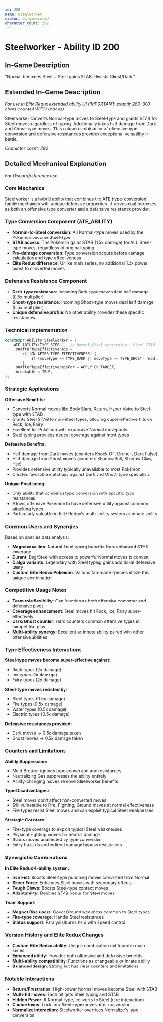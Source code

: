 ```yaml
---
id: 200
name: Steelworker
status: ai-generated
character_count: 292
---
```


# Steelworker - Ability ID 200

## In-Game Description
"Normal becomes Steel + Steel gains STAB. Resists Ghost/Dark."

## Extended In-Game Description
*For use in Elite Redux extended ability UI (IMPORTANT: exactly 280-300 chars counted WITH spaces)*

Steelworker converts Normal-type moves to Steel-type and grants STAB for Steel moves regardless of typing. Additionally takes half damage from Dark and Ghost-type moves. This unique combination of offensive type conversion and defensive resistances provides exceptional versatility in battle.

*Character count: 292*

## Detailed Mechanical Explanation
*For Discord/reference use*

### Core Mechanics
Steelworker is a hybrid ability that combines the ATE (type-conversion) family mechanics with unique defensive properties. It serves dual purposes as both an offensive type converter and a defensive resistance provider.

### Type Conversion Component (ATE_ABILITY)
- **Normal-to-Steel conversion**: All Normal-type moves used by the Pokémon become Steel-type
- **STAB access**: The Pokémon gains STAB (1.5x damage) for ALL Steel-type moves, regardless of original typing
- **Pre-damage conversion**: Type conversion occurs before damage calculation and type effectiveness
- **Elite Redux difference**: Unlike main series, no additional 1.2x power boost to converted moves

### Defensive Resistance Component
- **Dark-type resistance**: Incoming Dark-type moves deal half damage (0.5x multiplier)
- **Ghost-type resistance**: Incoming Ghost-type moves deal half damage (0.5x multiplier)
- **Unique defensive profile**: No other ability provides these specific resistances

### Technical Implementation
```c
constexpr Ability Steelworker = {
    ATE_ABILITY(TYPE_STEEL),  // Normal→Steel conversion + Steel STAB
    .onAfterTypeEffectiveness =
        +[](ON_AFTER_TYPE_EFFECTIVENESS) {
            if (moveType == TYPE_DARK || moveType == TYPE_GHOST) *mod /= 2;
        },
    .onAfterTypeEffectivenessFor = APPLY_ON_TARGET,
    .breakable = TRUE,
};
```

### Strategic Applications

**Offensive Benefits:**
- Converts Normal moves like Body Slam, Return, Hyper Voice to Steel-type with STAB
- Grants Steel STAB to non-Steel types, allowing super-effective hits on Rock, Ice, Fairy
- Excellent for Pokémon with expansive Normal movepools
- Steel typing provides neutral coverage against most types

**Defensive Benefits:**
- Half damage from Dark moves (counters Knock Off, Crunch, Dark Pulse)
- Half damage from Ghost moves (counters Shadow Ball, Shadow Claw, Hex)
- Provides defensive utility typically unavailable to most Pokémon
- Creates favorable matchups against Dark and Ghost-type specialists

**Unique Positioning:**
- Only ability that combines type conversion with specific type resistances
- Allows offensive Pokémon to have defensive utility against common attacking types
- Particularly valuable in Elite Redux's multi-ability system as innate ability

### Common Users and Synergies
Based on species data analysis:
- **Magnezone line**: Natural Steel typing benefits from enhanced STAB coverage
- **Durant**: Bug/Steel with access to powerful Normal moves to convert
- **Dialga variants**: Legendary with Steel typing gains additional defensive utility
- **Custom Elite Redux Pokémon**: Various fan-made species utilize this unique combination

### Competitive Usage Notes
- **Team role flexibility**: Can function as both offensive converter and defensive pivot
- **Coverage enhancement**: Steel moves hit Rock, Ice, Fairy super-effectively
- **Dark/Ghost counter**: Hard counters common offensive types in competitive play
- **Multi-ability synergy**: Excellent as innate ability paired with other offensive abilities

### Type Effectiveness Interactions
**Steel-type moves become super-effective against:**
- Rock types (2x damage)
- Ice types (2x damage) 
- Fairy types (2x damage)

**Steel-type moves resisted by:**
- Steel types (0.5x damage)
- Fire types (0.5x damage)
- Water types (0.5x damage)
- Electric types (0.5x damage)

**Defensive resistances provided:**
- Dark moves → 0.5x damage taken
- Ghost moves → 0.5x damage taken

### Counters and Limitations
**Ability Suppression:**
- Mold Breaker ignores type conversion and resistances
- Neutralizing Gas suppresses the ability entirely
- Ability-changing moves remove Steelworker benefits

**Type Disadvantages:**
- Steel moves don't affect non-converted moves
- Still vulnerable to Fire, Fighting, Ground moves at normal effectiveness
- Fire types resist Steel moves and can exploit typical Steel weaknesses

**Strategic Counters:**
- Fire-type coverage to exploit typical Steel weaknesses
- Physical Fighting moves for neutral damage
- Status moves unaffected by type conversion
- Entry hazards and indirect damage bypass resistances

### Synergistic Combinations
**In Elite Redux 4-ability system:**
- **Iron Fist**: Boosts Steel-type punching moves converted from Normal
- **Sheer Force**: Enhances Steel moves with secondary effects
- **Tough Claws**: Boosts Steel-type contact moves
- **Adaptability**: Doubles STAB bonus for Steel moves

**Team Support:**
- **Magnet Rise users**: Cover Ground weakness common to Steel types
- **Fire-type coverage**: Handle Steel resistances
- **Status support**: Paralysis/burns help with Speed control

### Version History and Elite Redux Changes
- **Custom Elite Redux ability**: Unique combination not found in main series
- **Enhanced utility**: Provides both offensive and defensive benefits
- **Multi-ability compatibility**: Functions as changeable or innate ability
- **Balanced design**: Strong but has clear counters and limitations

### Notable Interactions
- **Return/Frustration**: High-power Normal moves become Steel with STAB
- **Multi-hit moves**: Each hit gets Steel typing and STAB
- **Hidden Power**: If Normal-type, converts to Steel (rare interaction)
- **Choice items**: Lock into Steel-type moves after conversion
- **Normalize interaction**: Steelworker overrides Normalize's type conversion